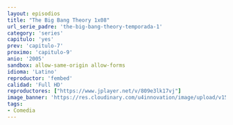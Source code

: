 ```yaml
---
layout: episodios
title: "The Big Bang Theory 1x08"
url_serie_padre: 'the-big-bang-theory-temporada-1'
category: 'series'
capitulo: 'yes'
prev: 'capitulo-7'
proximo: 'capitulo-9'
anio: '2005'
sandbox: allow-same-origin allow-forms
idioma: 'Latino'
reproductor: 'fembed'
calidad: 'Full HD'
reproductores: ["https://www.jplayer.net/v/809e3lk17vj"]
image_banner: 'https://res.cloudinary.com/u4innovation/image/upload/v1561429447/big-bang-temporada1banner-min_rlp7il.jpg'
tags:
- Comedia
---
```














